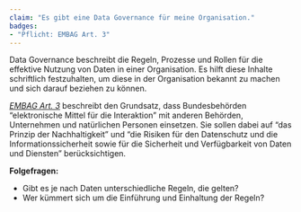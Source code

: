 ```yaml
---
claim: "Es gibt eine Data Governance für meine Organisation." 
badges:
- "Pflicht: EMBAG Art. 3"
---
```


Data Governance beschreibt die Regeln, Prozesse und Rollen für die effektive Nutzung von Daten in einer Organisation. Es hilft diese Inhalte schriftlich festzuhalten, um diese in der Organisation bekannt zu machen und sich darauf beziehen zu können.

_[EMBAG Art. 3](https://www.fedlex.admin.ch/eli/fga/2023/787/de#art_3)_ beschreibt den Grundsatz, dass Bundesbehörden “elektronische Mittel für die Interaktion” mit anderen Behörden, Unternehmen und natürlichen Personen einsetzen. Sie sollen dabei auf “das Prinzip der Nachhaltigkeit” und “die Risiken für den Datenschutz und die Informationssicherheit sowie für die Sicherheit und Verfügbarkeit von Daten und Diensten” berücksichtigen.

**Folgefragen:**

* Gibt es je nach Daten unterschiedliche Regeln, die gelten?
* Wer kümmert sich um die Einführung und Einhaltung der Regeln?
